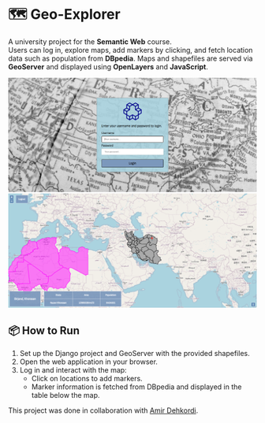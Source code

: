 # 🗺️ Geo-Explorer

A university project for the **Semantic Web** course.  
Users can log in, explore maps, add markers by clicking, and fetch location data such as population from **DBpedia**. Maps and shapefiles are served via **GeoServer** and displayed using **OpenLayers** and **JavaScript**.

![Project Screenshot 1](screenshot1.png)
![Project Screenshot 2](screenshot2.png)

## 📦 How to Run
1. Set up the Django project and GeoServer with the provided shapefiles.  
2. Open the web application in your browser.  
3. Log in and interact with the map:
   - Click on locations to add markers.
   - Marker information is fetched from DBpedia and displayed in the table below the map.

This project was done in collaboration with [Amir Dehkordi](https://github.com/amir-dehkordi).

